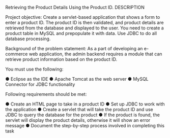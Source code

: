 Retrieving the Product Details Using the Product ID.
DESCRIPTION

Project objective:
Create a servlet-based application that shows a form to enter a product ID. The product ID is then validated, and product details are retrieved from the database and displayed to the user. You need to create a product table in MySQL and prepopulate it with data. Use JDBC to do all database processing.


Background of the problem statement:
As a part of developing an e-commerce web application, the admin backend requires a module that can retrieve product information based on the product ID.


You must use the following:

●    Eclipse as the IDE
●    Apache Tomcat as the web server
●    MySQL Connector for JDBC functionality


Following requirements should be met:

●    Create an HTML page to take in a product ID
●    Set up JDBC to work with the application
●    Create a servlet that will take the product ID and use JDBC to query the database for the product
●    If the product is found, the servlet will display the product details, otherwise it will show an error message
●    Document the step-by-step process involved in completing this task